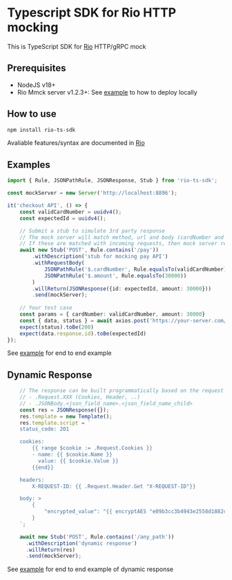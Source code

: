 # Typescript SDK for Rio HTTP mocking

This is TypeScript SDK for [Rio](https://github.com/hungdv136/rio) HTTP/gRPC mock

## Prerequisites

- NodeJS v18+
- Rio Mmck server v1.2.3+: See [example](../example/README.md) to how to deploy locally

## How to use 

```bash
npm install rio-ts-sdk
```

Avaliable features/syntax are documented in [Rio](httts://github.com/hungdv136/rio)

## Examples

```ts
import { Rule, JSONPathRule, JSONResponse, Stub } from 'rio-ts-sdk';

const mockServer = new Server('http://localhost:8896');

it('checkout API', () => {
    const validCardNumber = uuidv4();
    const expectedId = uuidv4();

    // Submit a stub to simulate 3rd party response
    // The mock server will match method, url and body (cardNumber and amount)
    // If these are matched with incoming requests, then mock server responds JSON data
    await new Stub('POST', Rule.contains('/pay'))
        .withDescription('stub for mocking pay API')
        .withRequestBody(
            JSONPathRule('$.cardNumber', Rule.equalsTo(validCardNumber)),
            JSONPathRule('$.amount', Rule.equalsTo(30000))
        )
        .willReturn(JSONResponse({id: expectedId, amount: 30000}))
        .send(mockServer);
    
    // Your test case
    const params = { cardNumber: validCardNumber, amount: 30000}
    const { data, status } = await axios.post('https://your-server.com/checkout', params);
    expect(status).toBe(200)
    expect(data.response.id).toBe(expectedId)
});
```

See [example](../example/checkout-sdk.test.ts) for end to end example

## Dynamic Response

```ts
    // The response can be built programmatically based on the request 
    // - .Request.XXX (Cookies, Header, ..)
    // - .JSONBody.<json_field_name>.<json_field_name_child>
    const res = JSONResponse({});
    res.template = new Template();
    res.template.script = `
    status_code: 201

    cookies:
        {{ range $cookie := .Request.Cookies }}
        - name: {{ $cookie.Name }}
          value: {{ $cookie.Value }}
        {{end}}

    headers:
        X-REQUEST-ID: {{ .Request.Header.Get "X-REQUEST-ID"}}

    body: >
        {
            "encrypted_value": "{{ encryptAES "e09b3cc3b4943e2558d1882c9ef999eb" .JSONBody.naked_value}}"
        }
    `;

    await new Stub('POST', Rule.contains('/any_path'))
      .withDescription('dynamic response')
      .willReturn(res)
      .send(mockServer);
```

See [example](../example/sdk-install.test.ts) for end to end example of dynamic response

